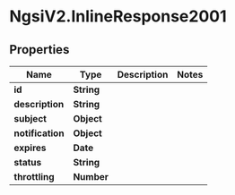 # NgsiV2.InlineResponse2001

## Properties
Name | Type | Description | Notes
------------ | ------------- | ------------- | -------------
**id** | **String** |  | 
**description** | **String** |  | 
**subject** | **Object** |  | 
**notification** | **Object** |  | 
**expires** | **Date** |  | 
**status** | **String** |  | 
**throttling** | **Number** |  | 



